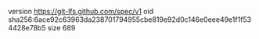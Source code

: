 version https://git-lfs.github.com/spec/v1
oid sha256:6ace92c63963da238701794955cbe819e92d0c146e0eee49e1f1f534428e78b5
size 689
